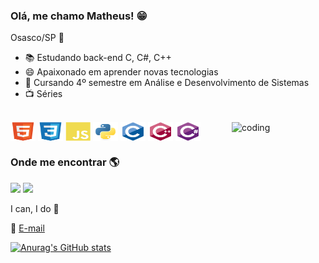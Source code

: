 

<!--
**matheusgoncalvess/matheusgoncalvess** is a ✨ _special_ ✨ repository because its `README.md` (this file) appears on your GitHub profile.
### Hi there 👋
Here are some ideas to get you started:
-->


### Olá, me chamo Matheus! :grin:

Osasco/SP :house_with_garden:

- :books: Estudando back-end  C, C#, C++
- :smile: Apaixonado em aprender novas tecnologias
- :blue_book: Cursando 4º semestre em Análise e Desenvolvimento de Sistemas
- :tv: Séries

</div>
  <div style="display: inline_block"><br>
  <img align="center" alt="mario-HTML" height="30" width="40" src="https://raw.githubusercontent.com/devicons/devicon/master/icons/html5/html5-original.svg">
  <img align="center" alt="mario-CSS" height="30" width="40" src="https://raw.githubusercontent.com/devicons/devicon/master/icons/css3/css3-original.svg">
  <img align="center" alt="mario-Js" height="30" width="40" src="https://raw.githubusercontent.com/devicons/devicon/master/icons/javascript/javascript-plain.svg">
  <img align="center" alt="mario-Python" height="30" width="40" src="https://raw.githubusercontent.com/devicons/devicon/master/icons/python/python-original.svg">
  <img align="center" alt="mario-c" height="30" width="40" src="https://raw.githubusercontent.com/devicons/devicon/master/icons/c/c-original.svg">
  <img align="center" alt="mario-cpp" height="30" width="40" src="https://raw.githubusercontent.com/devicons/devicon/master/icons/cplusplus/cplusplus-original.svg">
  <img align="center" alt="mario-csharp" height="30" width="40" src="https://raw.githubusercontent.com/devicons/devicon/master/icons/csharp/csharp-original.svg">
  <img align="right" alt="coding" height="150" width="150" src="https://media.giphy.com/media/26tn33aiTi1jkl6H6/giphy.gif">
</div>

### Onde me encontrar :earth_americas:

 [<img src="https://img.shields.io/badge/linkedin-%230077B5.svg?&style=for-the-badge&logo=linkedin&logoColor=white" />](https://www.linkedin.com/in/matheus-gon%C3%A7alves-de-oliveira-6828b1193/) [<img src = "https://img.shields.io/badge/instagram-%23E4405F.svg?&style=for-the-badge&logo=instagram&logoColor=white">](https://www.instagram.com/matheusoliveira7_/?hl=pt-br")
 
 I can, I do :facepunch:
 
 :e-mail: <a href="mailto:matheusgoncalves87@hotmail.com?subject=">E-mail
 
 </div>
 
 ![Anurag's GitHub stats](https://github-readme-stats.vercel.app/api?username=anuraghazra&show_icons=true&theme=onedark)

